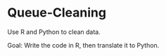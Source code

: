 # Queue-Cleaning
Use R and Python to clean data.

Goal: Write the code in R, then translate it to Python.
